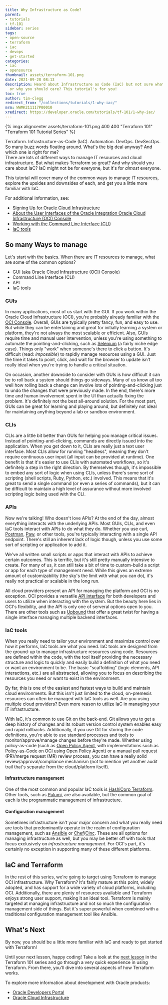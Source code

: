```yaml
---
title: Why Infrastructure as Code?
parent:
- tutorials
- tf-101
sidebar: series
tags:
- open-source
- terraform
- iac
- devops
- get-started
categories:
- iac
- opensource
thumbnail: assets/terraform-101.png
date: 2021-09-28 08:13
description: Heard about Infrastructure as Code (IaC) but not sure what it's about
  or why you should care? This tutorial's for you!
toc: true
author: tim-clegg
redirect_from: "/collections/tutorials/1-why-iac/"
mrm: WWMK211117P00010
xredirect: https://developer.oracle.com/tutorials/tf-101/1-why-iac/
---
```

{% imgx aligncenter assets/terraform-101.png 400 400 "Terraform 101" "Terraform 101 Tutorial Series" %}

Terraform. Infrastructure-as-Code (IaC). Automation. DevOps. DevSecOps. So many buzz words floating around. What's the big deal anyway? And which one is right for me?  
There are lots of different ways to manage IT resources and cloud infrastructure. But what makes Terraform so great? And why should you care about IaC? IaC might not be for everyone, but it's for *almost* everyone.

This tutorial will cover many of the common ways to manage IT resources, explore the upsides and downsides of each, and get you a little more familiar with IaC.

For additional information, see:

* [Signing Up for Oracle Cloud Infrastructure](https://docs.oracle.com/iaas/Content/GSG/Tasks/signingup.htm)
* [About the User Interfaces of the Oracle Integration Oracle Cloud Infrastructure (OCI) Console](https://docs.oracle.com/en/cloud/paas/integration-cloud/integration-cloud-auton/user-interfaces-oracle-integration-cloud-1.html)
* [Working with the Command Line Interface (CLI)](https://docs.oracle.com/en-us/iaas/Content/API/Concepts/cliconcepts.htm)
* [IaC tools](https://cool.devo.build/topics/iac)

## So many Ways to manage

Let's start with the basics. When there are IT resources to manage, what are some of the common options?

* GUI (aka Oracle Cloud Infrastructure (OCI) Console)
* Command Line Interface (CLI)
* API
* IaC tools

### GUIs

In many applications, most of us start with the GUI. If you work within the Oracle Cloud Infrastructure (OCI), you're probably already familiar with the [OCI Console](https://www.oracle.com/cloud/sign-in.html). Overall, GUIs are typically pretty fancy, fun, and easy to use. But while they can be entertaining and great for initially learning a system or platform, they're not always the most scalable or efficient. Also, GUIs require time and manual user intervention, unless you're using something to automate the pointing-and-clicking, such as [Selenium](https://www.selenium.dev) (a fairly niche edge case). Things only "work" when someone's there to click a button. It's difficult (read: *impossible*) to rapidly manage resources using a GUI. Just the time it takes to point, click, and wait for the browser to update isn't really ideal when you're trying to handle a critical situation.

On occasion, another downside to consider with GUIs is how difficult it can be to roll back a system should things go sideways. Many of us know all too well how rolling back a change can involve lots of pointing-and-clicking just to undo the changes that were previously made. In the end, there's more time and human involvement spent in the UI than actually fixing the problem. It's definitely not the best all-around solution. For the most part, GUIs can be great for learning and playing around, but definitely not ideal for maintaining anything beyond a lab or sandbox environment.

### CLIs

CLIs are a little bit better than GUIs for helping you manage critical issues. Instead of pointing-and-clicking, commands are directly issued into the application. When you get down to it, CLIs are really just a text user interface. Most CLIs allow for running "headless", meaning they don't require continuous user input (all input can be provided at runtime). One benefit is that it's easier to use CLIs with automated workflows, so it's definitely a step in the right direction. By themselves though, it's impossible to embed any sort of logic when using CLIs, unless there's some sort of scripting (shell scripts, Ruby, Python, etc.) involved. This means that it's great to send a single command (or even a series of commands), but it can be difficult to maintain a high level of assurance without more involved scripting logic being used with the CLI.

### APIs

Now we're talking! Who doesn't love APIs? At the end of the day, almost everything interacts with the underlying APIs. Most GUIs, CLIs, and even IaC tools interact with APIs to do what they do. Whether you use curl, [Postman](https://www.postman.com), [Paw](https://paw.cloud), or other tools, you're typically interacting with a single API endpoint. There's still an inherent lack of logic though, unless you use some sort of scripting or application to add it.

We've all written small scripts or apps that interact with APIs to achieve certain outcomes. This is terrific, but it's still pretty manually intensive to create. For many of us, it can still take a bit of time to custom-build a script or app for each type of management need. While this gives an extreme amount of customizability (the sky's the limit with what you can do), it's really not practical or scalable in the long run.

All cloud providers present an API for managing the platform and OCI is no exception. OCI provides a versatile [API interface](https://docs.oracle.com/en-us/iaas/api/) for both developers and users to utilize when interacting with the system. But the beauty here lies in OCI's flexibility, and the API is only one of serveral options open to you. There are other tools such as [Upbound](https://www.upbound.io) that offer a great twist for having a single interface managing multiple backend interfaces.

### IaC tools

When you really need to tailor your environment and maximize control over how it performs, IaC tools are what you need. IaC tools are designed from the ground-up to manage infrastructure resources using code. Resources are defined within the code, with the tool itself providing the necessary structure and logic to quickly and easily build a definition of what you need or want an environment to be. The basic "scaffolding" (logic elements, API interactions, etc.) are all abstracted, allowing you to focus on describing the resources you need or want to exist in the environment.

By far, this is one of the easiest and fastest ways to build and maintain cloud environments. But this isn't just limited to the cloud, on-premesis resources can often be managed with IaC tools as well. Are you using multiple cloud providers? Even more reason to utilize IaC in managing your IT infrastructure.

With IaC, it's common to use Git on the back-end. Git allows you to get a deep history of changes and its robust version control system enables easy and rapid rollbacks. Additionally, if you use Git for storing the code definitions, you're able to use standard processes and tools to monitor/approve/manage changes before they're made. Whether using policy-as-code (such as [Open Policy Agent](https://www.openpolicyagent.org), with implementations such as [Policy-as-Code on OCI using Open Policy Agent](https://github.com/oracle-devrel/oci-pac-opa)) or a manual pull request (PR)/merge request (MR) review process, you can have a really solid review/approval/compliance mechanism (not to mention yet another audit trail that's separate from the cloud/platform itself).

#### Infrastructure management

One of the most common and popular IaC tools is [HashiCorp Terraform](https://www.terraform.io). Other tools, such as [Pulumi](https://www.pulumi.com), are also available, but the common goal of each is the programmatic management of infrastructure.

#### Configuration management

Sometimes infrastructure isn't your major concern and what you really need are tools that predominantly operate in the realm of configuration management, such as [Ansible](https://www.ansible.com) or [Chef](https://www.chef.io)/[Cinc](https://cinc.sh). These are all options for managing infrastructure as well, but you may be better off with tools that focus exclusively on *infrastructure management*. For OCI's part, it's certainly no exception in supporting many of these different platforms.

## IaC and Terraform

In the rest of this series, we're going to target using Terraform to manage OCI infrastructure. Why Terraform? It's fairly mature at this point, widely adopted, and has support for a wide variety of cloud platforms, including OCI. Additionally, there are plenty of resources available and Terraform enjoys strong user support, making it an ideal tool. Terraform is mainly targeted at managing infrastructure and not so much the configuration management side of things. But it's super powerful when combined with a traditional configuration management tool like Ansible.

## What's Next

By now, you should be a little more familiar with IaC and ready to get started with Terraform!

Until your next lesson, happy coding! Take a look at the [next lesson](2-experiencing-terraform) in the Terraform 101 series and go through a very quick experience in using Terraform. From there, you'll dive into several aspects of how Terraform works.

To explore more information about development with Oracle products:

* [Oracle Developers Portal](https://developer.oracle.com/)
* [Oracle Cloud Infrastructure](https://www.oracle.com/cloud/)
